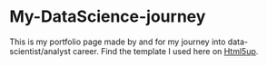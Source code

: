 # My-DataScience-journey

This is my portfolio page made by and for my journey into data-scientist/analyst career.
Find the template I used here on [Html5up](https://html5up.net).
